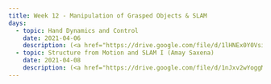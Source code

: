 ```yaml
---
title: Week 12 - Manipulation of Grasped Objects & SLAM
days:
  - topic: Hand Dynamics and Control
    date: 2021-04-06
    description: (<a href="https://drive.google.com/file/d/1lHNEx0Y0Vsirb7lnQAcTTMp2EY9GT1UZ/view?usp=sharing">Slides</a>) (<a href="https://youtu.be/df_BJGptDz8">Video</a>) (Scribe Notes)
  - topic: Structure from Motion and SLAM I (Amay Saxena)
    date: 2021-04-08
    description: (<a href="https://drive.google.com/file/d/1nJxv2wYoggMIGHOCJJvsRx54oUBXlcSQ/view?usp=sharing">Slides</a>) (<a href="https://youtu.be/lUfdl2VLmD0">Video</a>) (Scribe Notes)
---
```

   